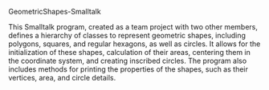 GeometricShapes-Smalltalk

This Smalltalk program, created as a team project with two other members, defines a hierarchy of classes to represent geometric shapes, including polygons, squares, and regular hexagons, as well as circles. 
It allows for the initialization of these shapes, calculation of their areas, centering them in the coordinate system, and creating inscribed circles. 
The program also includes methods for printing the properties of the shapes, such as their vertices, area, and circle details.
